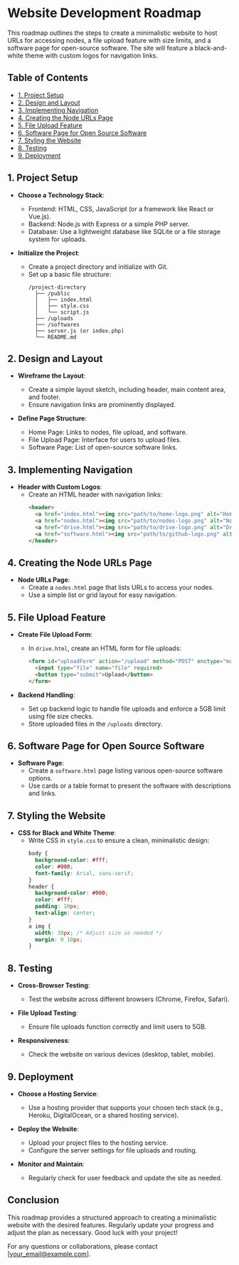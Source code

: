 # Website Development Roadmap

This roadmap outlines the steps to create a minimalistic website to host URLs for accessing nodes, a file upload feature with size limits, and a software page for open-source software. The site will feature a black-and-white theme with custom logos for navigation links.

## Table of Contents

- [1. Project Setup](#1-project-setup)
- [2. Design and Layout](#2-design-and-layout)
- [3. Implementing Navigation](#3-implementing-navigation)
- [4. Creating the Node URLs Page](#4-creating-the-node-urls-page)
- [5. File Upload Feature](#5-file-upload-feature)
- [6. Software Page for Open Source Software](#6-software-page-for-open-source-software)
- [7. Styling the Website](#7-styling-the-website)
- [8. Testing](#8-testing)
- [9. Deployment](#9-deployment)

## 1. Project Setup

- **Choose a Technology Stack**:
  - Frontend: HTML, CSS, JavaScript (or a framework like React or Vue.js).
  - Backend: Node.js with Express or a simple PHP server.
  - Database: Use a lightweight database like SQLite or a file storage system for uploads.

- **Initialize the Project**:
  - Create a project directory and initialize with Git.
  - Set up a basic file structure:
    ```
    /project-directory
      ├── /public
      │   ├── index.html
      │   ├── style.css
      │   └── script.js
      ├── /uploads
      ├── /softwares
      ├── server.js (or index.php)
      └── README.md
    ```

## 2. Design and Layout

- **Wireframe the Layout**:
  - Create a simple layout sketch, including header, main content area, and footer.
  - Ensure navigation links are prominently displayed.

- **Define Page Structure**:
  - Home Page: Links to nodes, file upload, and software.
  - File Upload Page: Interface for users to upload files.
  - Software Page: List of open-source software links.

## 3. Implementing Navigation

- **Header with Custom Logos**:
  - Create an HTML header with navigation links:
    ```html
    <header>
      <a href="index.html"><img src="path/to/home-logo.png" alt="Home"></a>
      <a href="nodes.html"><img src="path/to/nodes-logo.png" alt="Nodes"></a>
      <a href="drive.html"><img src="path/to/drive-logo.png" alt="Drive"></a>
      <a href="software.html"><img src="path/to/github-logo.png" alt="GitHub"></a>
    </header>
    ```

## 4. Creating the Node URLs Page

- **Node URLs Page**:
  - Create a `nodes.html` page that lists URLs to access your nodes.
  - Use a simple list or grid layout for easy navigation.

## 5. File Upload Feature

- **Create File Upload Form**:
  - In `drive.html`, create an HTML form for file uploads:
    ```html
    <form id="uploadForm" action="/upload" method="POST" enctype="multipart/form-data">
      <input type="file" name="file" required>
      <button type="submit">Upload</button>
    </form>
    ```

- **Backend Handling**:
  - Set up backend logic to handle file uploads and enforce a 5GB limit using file size checks.
  - Store uploaded files in the `/uploads` directory.

## 6. Software Page for Open Source Software

- **Software Page**:
  - Create a `software.html` page listing various open-source software options.
  - Use cards or a table format to present the software with descriptions and links.

## 7. Styling the Website

- **CSS for Black and White Theme**:
  - Write CSS in `style.css` to ensure a clean, minimalistic design:
    ```css
    body {
      background-color: #fff;
      color: #000;
      font-family: Arial, sans-serif;
    }
    header {
      background-color: #000;
      color: #fff;
      padding: 10px;
      text-align: center;
    }
    a img {
      width: 30px; /* Adjust size as needed */
      margin: 0 10px;
    }
    ```

## 8. Testing

- **Cross-Browser Testing**:
  - Test the website across different browsers (Chrome, Firefox, Safari).
  
- **File Upload Testing**:
  - Ensure file uploads function correctly and limit users to 5GB.

- **Responsiveness**:
  - Check the website on various devices (desktop, tablet, mobile).

## 9. Deployment

- **Choose a Hosting Service**:
  - Use a hosting provider that supports your chosen tech stack (e.g., Heroku, DigitalOcean, or a shared hosting service).

- **Deploy the Website**:
  - Upload your project files to the hosting service.
  - Configure the server settings for file uploads and routing.

- **Monitor and Maintain**:
  - Regularly check for user feedback and update the site as needed.

## Conclusion

This roadmap provides a structured approach to creating a minimalistic website with the desired features. Regularly update your progress and adjust the plan as necessary. Good luck with your project!

For any questions or collaborations, please contact [your_email@example.com].
